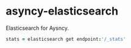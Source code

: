 # asyncy-elasticsearch
Elasticsearch for Aysncy.

```coffee
stats = elasticsearch get endpoint:'/_stats'
```
